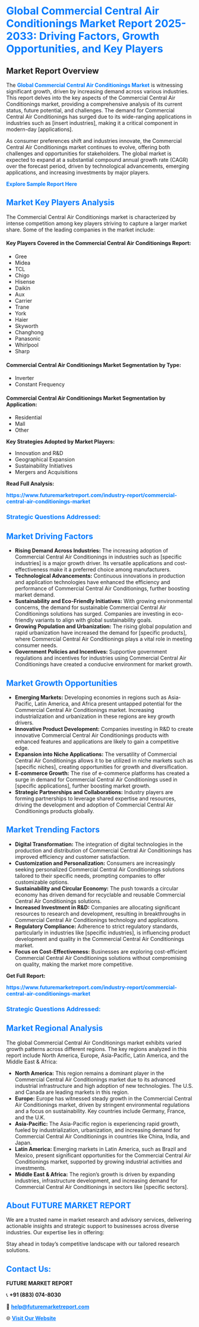 <h1 style="color: #007BFF;">Global Commercial Central Air Conditionings Market Report 2025-2033: Driving Factors, Growth Opportunities, and Key Players</h1>

<section id="overview">
<h2>Market Report Overview</h2>
<p>The <a href="https://www.futuremarketreport.com/industry-report/commercial-central-air-conditionings-market" style="color: #007BFF; text-decoration: none;"><strong>Global Commercial Central Air Conditionings Market</strong></a> is witnessing significant growth, driven by increasing demand across various industries. This report delves into the key aspects of the Commercial Central Air Conditionings market, providing a comprehensive analysis of its current status, future potential, and challenges. The demand for Commercial Central Air Conditionings has surged due to its wide-ranging applications in industries such as [insert industries], making it a critical component in modern-day [applications].</p>
<p>As consumer preferences shift and industries innovate, the Commercial Central Air Conditionings market continues to evolve, offering both challenges and opportunities for stakeholders. The global market is expected to expand at a substantial compound annual growth rate (CAGR) over the forecast period, driven by technological advancements, emerging applications, and increasing investments by major players.</p>
</section>

<section id="overview">
<p><a href="https://www.futuremarketreport.com/request-sample/reportId=54154" style="color: #007BFF; text-decoration: none;"><strong>Explore Sample Report Here</strong></a></p>
</section>

<section id="key-players">
<h2 style="color: #007BFF;">Market Key Players Analysis</h2>
<p>The Commercial Central Air Conditionings market is characterized by intense competition among key players striving to capture a larger market share. Some of the leading companies in the market include:</p>
<h4>Key Players Covered in the Commercial Central Air Conditionings Report:</h4>
<ul><li>Gree</li><li>Midea</li><li>TCL</li><li>Chigo</li><li>Hisense</li><li>Daikin</li><li>Aux</li><li>Carrier</li><li>Trane</li><li>York</li><li>Haier</li><li>Skyworth</li><li>Changhong</li><li>Panasonic</li><li>Whirlpool</li><li>Sharp</li></ul>
<h4>Commercial Central Air Conditionings Market Segmentation by Type:</h4>
<ul><li>Inverter</li><li>Constant Frequency</li></ul>

<h4>Commercial Central Air Conditionings Market Segmentation by Application:</h4>
<ul><li>Residential</li><li>Mall</li><li>Other</li></ul>
<p><strong>Key Strategies Adopted by Market Players:</strong></p>
<ul>
<li>Innovation and R&D</li>
<li>Geographical Expansion</li>
<li>Sustainability Initiatives</li>
<li>Mergers and Acquisitions</li>
</ul>
</section>

<section>
<p><strong>Read Full Analysis: </strong></p><a href="https://www.futuremarketreport.com/industry-report/commercial-central-air-conditionings-market" style="color: #007BFF; text-decoration: none;"><strong>https://www.futuremarketreport.com/industry-report/commercial-central-air-conditionings-market</strong></a>
<h3 style="color: #007BFF;">Strategic Questions Addressed:</h3>
</section>

<section id="driving-factors">
<h2 style="color: #007BFF;">Market Driving Factors</h2>
<ul>
<li><strong>Rising Demand Across Industries:</strong> The increasing adoption of Commercial Central Air Conditionings in industries such as [specific industries] is a major growth driver. Its versatile applications and cost-effectiveness make it a preferred choice among manufacturers.</li>
<li><strong>Technological Advancements:</strong> Continuous innovations in production and application technologies have enhanced the efficiency and performance of Commercial Central Air Conditionings, further boosting market demand.</li>
<li><strong>Sustainability and Eco-Friendly Initiatives:</strong> With growing environmental concerns, the demand for sustainable Commercial Central Air Conditionings solutions has surged. Companies are investing in eco-friendly variants to align with global sustainability goals.</li>
<li><strong>Growing Population and Urbanization:</strong> The rising global population and rapid urbanization have increased the demand for [specific products], where Commercial Central Air Conditionings plays a vital role in meeting consumer needs.</li>
<li><strong>Government Policies and Incentives:</strong> Supportive government regulations and incentives for industries using Commercial Central Air Conditionings have created a conducive environment for market growth.</li>
</ul>
</section>

<section id="growth-opportunities">
<h2 style="color: #007BFF;">Market Growth Opportunities</h2>
<ul>
<li><strong>Emerging Markets:</strong> Developing economies in regions such as Asia-Pacific, Latin America, and Africa present untapped potential for the Commercial Central Air Conditionings market. Increasing industrialization and urbanization in these regions are key growth drivers.</li>
<li><strong>Innovative Product Development:</strong> Companies investing in R&D to create innovative Commercial Central Air Conditionings products with enhanced features and applications are likely to gain a competitive edge.</li>
<li><strong>Expansion into Niche Applications:</strong> The versatility of Commercial Central Air Conditionings allows it to be utilized in niche markets such as [specific niches], creating opportunities for growth and diversification.</li>
<li><strong>E-commerce Growth:</strong> The rise of e-commerce platforms has created a surge in demand for Commercial Central Air Conditionings used in [specific applications], further boosting market growth.</li>
<li><strong>Strategic Partnerships and Collaborations:</strong> Industry players are forming partnerships to leverage shared expertise and resources, driving the development and adoption of Commercial Central Air Conditionings products globally.</li>
</ul>
</section>

<section id="trending-factors">
<h2 style="color: #007BFF;">Market Trending Factors</h2>
<ul>
<li><strong>Digital Transformation:</strong> The integration of digital technologies in the production and distribution of Commercial Central Air Conditionings has improved efficiency and customer satisfaction.</li>
<li><strong>Customization and Personalization:</strong> Consumers are increasingly seeking personalized Commercial Central Air Conditionings solutions tailored to their specific needs, prompting companies to offer customizable options.</li>
<li><strong>Sustainability and Circular Economy:</strong> The push towards a circular economy has driven demand for recyclable and reusable Commercial Central Air Conditionings solutions.</li>
<li><strong>Increased Investment in R&D:</strong> Companies are allocating significant resources to research and development, resulting in breakthroughs in Commercial Central Air Conditionings technology and applications.</li>
<li><strong>Regulatory Compliance:</strong> Adherence to strict regulatory standards, particularly in industries like [specific industries], is influencing product development and quality in the Commercial Central Air Conditionings market.</li>
<li><strong>Focus on Cost-Effectiveness:</strong> Businesses are exploring cost-efficient Commercial Central Air Conditionings solutions without compromising on quality, making the market more competitive.</li>
</ul>
</section>

<section>
<p><strong>Get Full Report: </strong></p><a href="https://www.futuremarketreport.com/industry-report/commercial-central-air-conditionings-market" style="color: #007BFF; text-decoration: none;"><strong>https://www.futuremarketreport.com/industry-report/commercial-central-air-conditionings-market</strong></a>
<h3 style="color: #007BFF;">Strategic Questions Addressed:</h3>
</section>


<section id="regional-analysis">
<h2 style="color: #007BFF;">Market Regional Analysis</h2>
<p>The global Commercial Central Air Conditionings market exhibits varied growth patterns across different regions. The key regions analyzed in this report include North America, Europe, Asia-Pacific, Latin America, and the Middle East & Africa:</p>
<ul>
<li><strong>North America:</strong> This region remains a dominant player in the Commercial Central Air Conditionings market due to its advanced industrial infrastructure and high adoption of new technologies. The U.S. and Canada are leading markets in this region.</li>
<li><strong>Europe:</strong> Europe has witnessed steady growth in the Commercial Central Air Conditionings market, driven by stringent environmental regulations and a focus on sustainability. Key countries include Germany, France, and the U.K.</li>
<li><strong>Asia-Pacific:</strong> The Asia-Pacific region is experiencing rapid growth, fueled by industrialization, urbanization, and increasing demand for Commercial Central Air Conditionings in countries like China, India, and Japan.</li>
<li><strong>Latin America:</strong> Emerging markets in Latin America, such as Brazil and Mexico, present significant opportunities for the Commercial Central Air Conditionings market, supported by growing industrial activities and investments.</li>
<li><strong>Middle East & Africa:</strong> The region’s growth is driven by expanding industries, infrastructure development, and increasing demand for Commercial Central Air Conditionings in sectors like [specific sectors].</li>
</ul>
</section>

<footer>
<h2 style="color: #007BFF;">About FUTURE MARKET REPORT</h2>
<p>We are a trusted name in market research and advisory services, delivering actionable insights and strategic support to businesses across diverse industries. Our expertise lies in offering:</p>

<p>Stay ahead in today’s competitive landscape with our tailored research solutions.</p>

<h2 style="color: #007BFF;">Contact Us:</h2>
<p><strong>FUTURE MARKET REPORT</strong></p>
<p>📞 <strong>+91 (883) 074-8030</strong></p>
<p>📧 <strong><a href="mailto:help@futuremarketreport.com" style="color: #007BFF;">help@futuremarketreport.com</a></strong></p>
<p>🌐 <strong><a href="https://www.futuremarketreport.com/" style="color: #007BFF;">Visit Our Website</a></strong></p>
</footer>